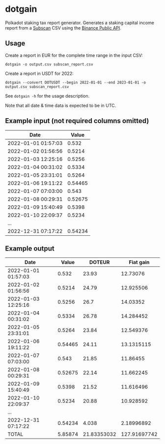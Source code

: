 # dotgain

Polkadot staking tax report generator. Generates a staking capital income report from a [Subscan](https://www.subscan.io/) CSV using the [Binance Public API](https://binance-docs.github.io/apidocs/spot/en/#kline-candlestick-data).

## Usage

Create a report in EUR for the complete time range in the input CSV:
```
dotgain -o output.csv subscan_report.csv
```

Create a report in USDT for 2022:
```
dotgain --convert DOTUSDT --begin 2022-01-01 --end 2023-01-01 -o output.csv subscan_report.csv
```

See `dotgain -h` for the usage description.

Note that all date & time data is expected to be in UTC.

## Example input (not required columns omitted)

| Date                | Value   |
|---------------------|---------|
| 2022-01-01 01:57:03 | 0.532   |
| 2022-01-02 01:56:56 | 0.5214  |
| 2022-01-03 12:25:16 | 0.5256  |
| 2022-01-04 00:31:02 | 0.5334  |
| 2022-01-05 23:31:01 | 0.5264  |
| 2022-01-06 19:11:22 | 0.54465 |
| 2022-01-07 07:03:00 | 0.543   |
| 2022-01-08 00:29:31 | 0.52675 |
| 2022-01-09 15:40:49 | 0.5398  |
| 2022-01-10 22:09:37 | 0.5234  |
| ...                 |         |
| 2022-12-31 07:17:22 | 0.54234 |

## Example output

| Date                | Value   | DOTEUR      | Fiat gain    |
|---------------------|---------|-------------|--------------|
| 2022-01-01 01:57:03 | 0.532   | 23.93       | 12.73076     |
| 2022-01-02 01:56:56 | 0.5214  | 24.79       | 12.925506    |
| 2022-01-03 12:25:16 | 0.5256  | 26.7        | 14.03352     |
| 2022-01-04 00:31:02 | 0.5334  | 26.78       | 14.284452    |
| 2022-01-05 23:31:01 | 0.5264  | 23.84       | 12.549376    |
| 2022-01-06 19:11:22 | 0.54465 | 24.11       | 13.1315115   |
| 2022-01-07 07:03:00 | 0.543   | 21.85       | 11.86455     |
| 2022-01-08 00:29:31 | 0.52675 | 22.14       | 11.662245    |
| 2022-01-09 15:40:49 | 0.5398  | 21.52       | 11.616496    |
| 2022-01-10 22:09:37 | 0.5234  | 20.88       | 10.928592    |
| ...                 |         |             |              |
| 2022-12-31 07:17:22 | 0.54234 | 4.038       | 2.18996892   |
| TOTAL               | 5.85874 | 21.83353032 | 127.91697742 |
